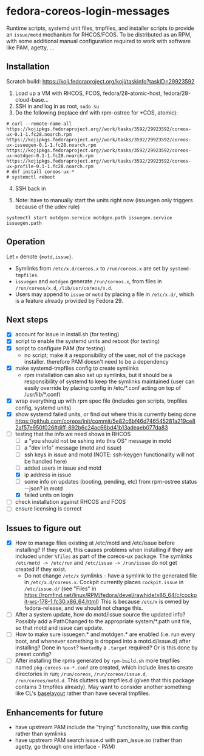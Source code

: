 # fedora-coreos-login-messages

Runtime scripts, systemd unit files, tmpfiles, and installer scripts to provide an `issue/motd` mechanism for RHCOS/FCOS. To be distributed as an RPM, with some additional manual configuration required to work with software like PAM, agetty, ...

## Installation

Scratch build: https://koji.fedoraproject.org/koji/taskinfo?taskID=29923592

1. Load up a VM with RHCOS, FCOS, fedora/28-atomic-host, fedora/28-cloud-base...
2. SSH in and log in as root, `sudo su`
3. Do the following (replace dnf with rpm-ostree for \*COS, atomic):

```
# curl --remote-name-all https://kojipkgs.fedoraproject.org//work/tasks/3592/29923592/coreos-ux-0.1-1.fc28.noarch.rpm https://kojipkgs.fedoraproject.org//work/tasks/3592/29923592/coreos-ux-issuegen-0.1-1.fc28.noarch.rpm https://kojipkgs.fedoraproject.org//work/tasks/3592/29923592/coreos-ux-motdgen-0.1-1.fc28.noarch.rpm https://kojipkgs.fedoraproject.org//work/tasks/3592/29923592/coreos-ux-profile-0.1-1.fc28.noarch.rpm
# dnf install coreos-ux-*
# systemctl reboot
```

4. SSH back in

5. Note: have to manually start the units right now (issuegen only triggers because of the udev rule)

```
systemctl start motdgen.service motdgen.path issuegen.service issuegen.path
```

## Operation

Let `x` denote `{motd,issue}`.

- Symlinks from `/etc/x.d/coreos.x` to `/run/coreos.x` are set by `systemd-tmpfiles`.
- `issuegen` and `motdgen` generate `/run/coreos.x`, from files in `/run/coreos/x.d`, `/lib/usr/coreos/x.d`.
- Users may append to `issue` or `motd` by placing a file in `/etc/x.d/`, which is a feature already provided by Fedora 29.

## Next steps
- [x] account for issue in install.sh (for testing)
- [x] script to enable the systemd units and reboot (for testing)
- [x] script to configure PAM (for testing)
    - no script; make it a responsibility of the user, not of the package installer. therefore PAM doesn't need to be a dependency
- [x] make systemd-tmpfiles config to create symlinks
    - rpm installation can also set up symlinks, but it should be a responsibility of systemd to keep the symlinks maintained (user can easily override by placing config in /etc/\*.conf acting on top of /usr/lib/\*.conf)
- [x] wrap everything up with rpm spec file (includes gen scripts, tmpfiles config, systemd units)
- [x] show systemd failed units, or find out where this is currently being done https://github.com/coreos/init/commit/5e82c6bf46d746545281a219ce82af57e950f026#diff-892b6c24ac66bd41b13adeaeb077da83
- [ ] testing that the info we need shows in RHCOS
  - [ ] a "you should not be sshing into this OS" message in motd
  - [ ] a "dev info" message (motd and issue)
  - [ ] ssh keys in issue and motd (NOTE: ssh-keygen functionality will not be handled here)
  - [ ] added users in issue and motd
  - [x] ip address in issue
  - [ ] some info  on updates (booting, pending, etc) from rpm-ostree status --json? in motd
  - [x] failed units on login
- [ ] check installation against RHCOS and FCOS
- [ ] ensure licensing is correct

## Issues to figure out

- [x] How to manage files existing at /etc/motd and /etc/issue before installing? If they exist, this causes problems when installing if they are included under `%files` as part of the coreos-ux package. The symlinks `/etc/motd -> /etc/run` and `/etc/issue -> /run/issue` do not get created if they exist.
    - Do not change `/etc/x` symlinks - have a symlink to the generated file in `/etc/x.d/coreos.x`. Cockpit currently places `cockpit.issue` in `/etc/issue.d/` (see "Files" in https://rpmfind.net/linux/RPM/fedora/devel/rawhide/x86_64/c/cockpit-ws-178-1.fc30.x86_64.html) This is because `/etc/x` is owned by fedora-release, and we should not change this.
- [ ] After a system update, how do motd/issue source the updated info? Possibly add a PathChanged to the appropriate system/\*.path unit file, so that motd and issue can update.
- [ ] How to make sure issuegen.* and motdgen.* are enabled (i.e. run every boot, and whenever something is dropped into a motd.d/issue.d) after installing? Done in `%post`? `WantedBy` a `.target` required? Or is this done by preset config?
- [ ] After installing the rpms generated by `rpm-build.sh` more tmpfiles named `pkg-coreos-ux-*.conf` are
created, which include lines to create directories in run; `/run/coreos`, `/run/coreos/issue.d`, `/run/coreos/motd.d`. This clutters up tmpfiles.d (given that this package contains 3 tmpfiles already). May want to consider another something like CL's [baselayout](https://github.com/coreos/baselayout/blob/master/tmpfiles.d/baselayout.conf) rather than have several tmpfiles.

## Enhancements for future
- have upstream PAM include the "trying" functionality, use this config rather than symlinks
- have upstream PAM search issue.d with pam_issue.so (rather than agetty, go through one interface - PAM)
